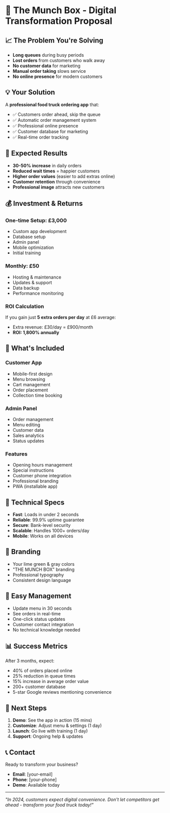# 🍔 The Munch Box - Digital Transformation Proposal

## 📈 **The Problem You're Solving**
- **Long queues** during busy periods
- **Lost orders** from customers who walk away
- **No customer data** for marketing
- **Manual order taking** slows service
- **No online presence** for modern customers

## 💡 **Your Solution**
A **professional food truck ordering app** that:
- ✅ Customers order ahead, skip the queue
- ✅ Automatic order management system
- ✅ Professional online presence
- ✅ Customer database for marketing
- ✅ Real-time order tracking

## 🎯 **Expected Results**
- **30-50% increase** in daily orders
- **Reduced wait times** = happier customers
- **Higher order values** (easier to add extras online)
- **Customer retention** through convenience
- **Professional image** attracts new customers

## 💰 **Investment & Returns**

### **One-time Setup: £3,000**
- Custom app development
- Database setup
- Admin panel
- Mobile optimization
- Initial training

### **Monthly: £50**
- Hosting & maintenance
- Updates & support
- Data backup
- Performance monitoring

### **ROI Calculation**
If you gain just **5 extra orders per day** at £6 average:
- Extra revenue: £30/day = £900/month
- **ROI: 1,800% annually**

## 🚀 **What's Included**

### **Customer App**
- Mobile-first design
- Menu browsing
- Cart management
- Order placement
- Collection time booking

### **Admin Panel**
- Order management
- Menu editing
- Customer data
- Sales analytics
- Status updates

### **Features**
- Opening hours management
- Special instructions
- Customer phone integration
- Professional branding
- PWA (installable app)

## 📱 **Technical Specs**
- **Fast**: Loads in under 2 seconds
- **Reliable**: 99.9% uptime guarantee
- **Secure**: Bank-level security
- **Scalable**: Handles 1000+ orders/day
- **Mobile**: Works on all devices

## 🎨 **Branding**
- Your lime green & gray colors
- "THE MUNCH BOX" branding
- Professional typography
- Consistent design language

## 🔧 **Easy Management**
- Update menu in 30 seconds
- See orders in real-time
- One-click status updates
- Customer contact integration
- No technical knowledge needed

## 📊 **Success Metrics**
After 3 months, expect:
- 40% of orders placed online
- 25% reduction in queue times
- 15% increase in average order value
- 200+ customer database
- 5-star Google reviews mentioning convenience

## 🤝 **Next Steps**
1. **Demo**: See the app in action (15 mins)
2. **Customize**: Adjust menu & settings (1 day)
3. **Launch**: Go live with training (1 day)
4. **Support**: Ongoing help & updates

## 📞 **Contact**
Ready to transform your business?
- **Email**: [your-email]
- **Phone**: [your-phone]
- **Demo**: Available today

---

*"In 2024, customers expect digital convenience. Don't let competitors get ahead - transform your food truck today!"*
